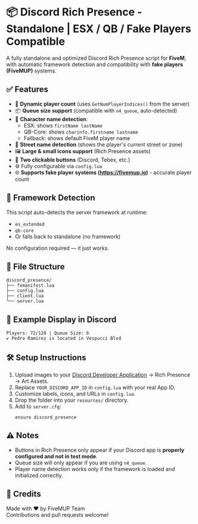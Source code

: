 # 📦 Discord Rich Presence - Standalone | ESX / QB / Fake Players Compatible

A fully standalone and optimized Discord Rich Presence script for **FiveM**, with automatic framework detection and compatibility with **fake players (FiveMUP)** systems.

## ✅ Features

- 🔁 **Dynamic player count** (uses `GetNumPlayerIndices()` from the server)
- 📦 **Queue size support** (compatible with `n4_queue`, auto-detected)
- 👤 **Character name detection**:
  - ESX: shows `firstName lastName`
  - QB-Core: shows `charinfo.firstname lastname`
  - Fallback: shows default FiveM player name
- 🧭 **Street name detection** (shows the player's current street or zone)
- 🖼️ **Large & small icons support** (Rich Presence assets)
- 🔘 **Two clickable buttons** (Discord, Tebex, etc.)
- ⚙️ Fully configurable via `config.lua`
- 🌐 **Supports fake player systems (https://fivemup.io)** - accurate player count

## 🧠 Framework Detection

This script auto-detects the server framework at runtime:
- `es_extended`
- `qb-core`
- Or falls back to standalone (no framework)

No configuration required — it just works.

## 📁 File Structure

```
discord_presence/
├── fxmanifest.lua
├── config.lua
├── client.lua
└── server.lua
```

## 📸 Example Display in Discord

```
Players: 72/128 | Queue Size: 6
✔ Pedro Ramirez is located in Vespucci Blvd
```

## 🛠 Setup Instructions

1. Upload images to your [Discord Developer Application](https://discord.com/developers/applications) → Rich Presence → Art Assets.
2. Replace `YOUR_DISCORD_APP_ID` in `config.lua` with your real App ID.
3. Customize labels, icons, and URLs in `config.lua`.
4. Drop the folder into your `resources/` directory.
5. Add to `server.cfg`:
   ```
   ensure discord_presence
   ```

## ⚠️ Notes

- Buttons in Rich Presence only appear if your Discord app is **properly configured and not in test mode**.
- Queue size will only appear if you are using `n4_queue`.
- Player name detection works only if the framework is loaded and initialized correctly.

## 💬 Credits

Made with ❤️ by FiveMUP Team  
Contributions and pull requests welcome!
